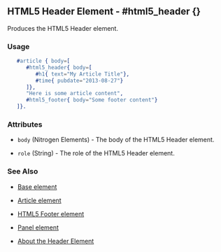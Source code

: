 

## HTML5 Header Element - #html5_header {}

  Produces the HTML5 Header element.

### Usage

```erlang
   #article { body=[
      #html5_header{ body=[
         #h1{ text="My Article Title"},
         #time{ pubdate="2013-08-27"}
      ]},
      "Here is some article content",
      #html5_footer{ body="Some footer content"}
   ]}.

```

### Attributes

   * `body` (Nitrogen Elements) - The body of the HTML5 Header element.

   * `role` (String) - The role of the HTML5 Header element.

### See Also

 *  [Base element](./element_base.md)

 *  [Article element](./article.md)
   
 *  [HTML5 Footer element](./html5_footer.md)

 *  [Panel element](./panel.md)

 *  [About the Header Element](http://html5doctor.com/the-header-element/)
